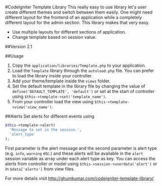 #CodeIgniter Template Library
This really easy to use library let's user create different themes and switch between them easily. One might need different layout for the frontend of an application while a completely different layout for the admin section. This library makes that very easy.

  - Use multiple layouts for different sections of application.
  - Change template based on session value.

##Version
2.1

##Usage
1. Copy the `application/libraries/Template.php` to your application.
2. Load the `Template` library through the `autoload.php` file. You can prefer to load the library inside your controller.
3. Add your theme/template inside the `views` folder.
4. Set the default template in the library file by changing the value of `define('DEFAULT_TEMPLATE', 'default')` or set at the start of controller using `$this->template->set('template_name')`.
5. From your controller load the view using `$this->template->view('view_name')`.

##Alerts
Set alerts for different events using
```php
$this->template->alert(
  'Message to set in the session.',
  'alert_type'
);
```
First parameter is the alert message and the second parameter is alert type (e.g. `info`, `warning` etc.) and these alerts will be available in the `alert` session variable as array under each alert type as key. You can access the alerts from controller or model using `$this->session->userdata('alert')` or in `$data['alerts']` from view files.

For more details visit http://ghumkumar.com/codeigniter-template-library/
